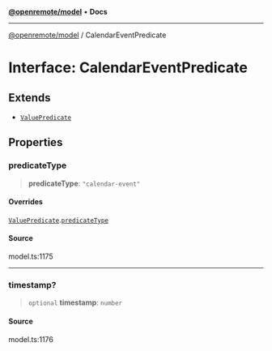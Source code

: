 [**@openremote/model**](../README.md) • **Docs**

***

[@openremote/model](../globals.md) / CalendarEventPredicate

# Interface: CalendarEventPredicate

## Extends

- [`ValuePredicate`](ValuePredicate.md)

## Properties

### predicateType

> **predicateType**: `"calendar-event"`

#### Overrides

[`ValuePredicate`](ValuePredicate.md).[`predicateType`](ValuePredicate.md#predicatetype)

#### Source

model.ts:1175

***

### timestamp?

> `optional` **timestamp**: `number`

#### Source

model.ts:1176
